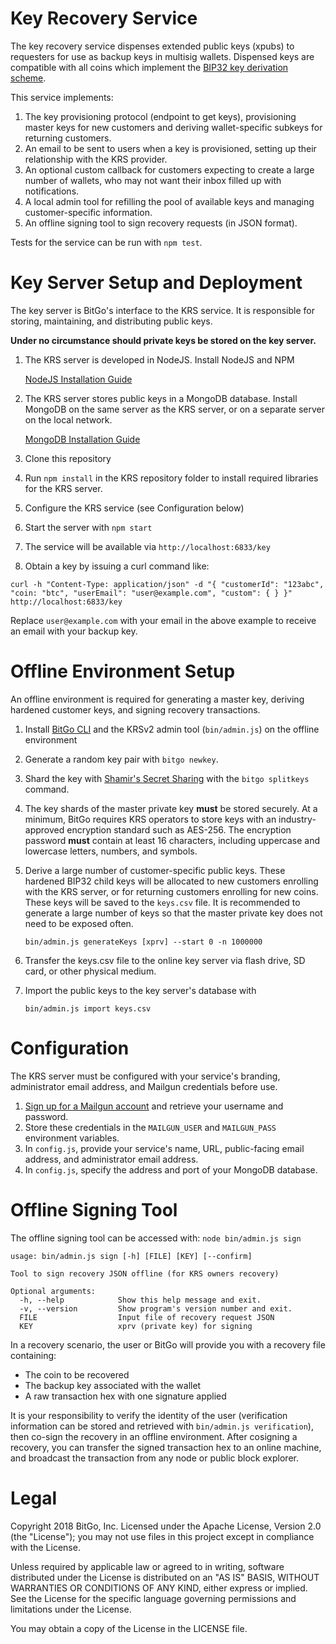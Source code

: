 Key Recovery Service
====================
The key recovery service dispenses extended public keys (xpubs) to requesters for use as backup keys in multisig wallets. Dispensed keys are compatible with all coins which implement the [BIP32 key derivation scheme](https://github.com/bitcoin/bips/blob/master/bip-0032.mediawiki).

This service implements:

1. The key provisioning protocol (endpoint to get keys), provisioning master keys for new customers and deriving wallet-specific subkeys for returning customers.
2. An email to be sent to users when a key is provisioned, setting up their relationship with the KRS provider. 
3. An optional custom callback for customers expecting to create a large number of wallets, who may not want their inbox filled up with notifications.
4. A local admin tool for refilling the pool of available keys and managing customer-specific information.
5. An offline signing tool to sign recovery requests (in JSON format).

Tests for the service can be run with ``npm test``. 

Key Server Setup and Deployment
====================
The key server is BitGo's interface to the KRS service. It is responsible for storing, maintaining, and distributing public keys.

**Under no circumstance should private keys be stored on the key server.**

1. The KRS server is developed in NodeJS. Install NodeJS and NPM

    [NodeJS Installation Guide](http://howtonode.org/how-to-install-nodejs)
2. The KRS server stores public keys in a MongoDB database. Install MongoDB on the same server as the KRS server, or on a separate server on the local network.

    [MongoDB Installation Guide](https://docs.mongodb.com/manual/installation/) 
3. Clone this repository
4. Run `npm install` in the KRS repository folder to install required libraries for the KRS server.
5. Configure the KRS service (see Configuration below)
6. Start the server with `npm start`
7. The service will be available via `http://localhost:6833/key`
8. Obtain a key by issuing a curl command like:

`curl -h "Content-Type: application/json" -d "{ "customerId": "123abc", "coin: "btc", "userEmail": "user@example.com", "custom": { } }" http://localhost:6833/key`

Replace `user@example.com` with your email in the above example to receive an email with your backup key.

Offline Environment Setup
====================
An offline environment is required for generating a master key, deriving hardened customer keys, and signing recovery transactions.

1. Install [BitGo CLI](https://github.com/BitGo/bitgo-cli) and the KRSv2 admin tool (``bin/admin.js``) on the offline environment
2. Generate a random key pair with ``bitgo newkey``.
3. Shard the key with [Shamir's Secret Sharing](https://en.wikipedia.org/wiki/Shamir%27s_Secret_Sharing) with the ``bitgo splitkeys`` command.
4. The key shards of the master private key **must** be stored securely. At a minimum, BitGo requires KRS operators to store keys with an industry-approved encryption standard such as AES-256. The encryption password **must** contain at least 16 characters, including uppercase and lowercase letters, numbers, and symbols.
5. Derive a large number of customer-specific public keys. These hardened BIP32 child keys will be allocated to new customers enrolling with the KRS server, or for returning customers enrolling for new coins. These keys will be saved to the ``keys.csv`` file. It is recommended to generate a large number of keys so that the master private key does not need to be exposed often.

    ``bin/admin.js generateKeys [xprv] --start 0 -n 1000000``
    
6. Transfer the keys.csv file to the online key server via flash drive, SD card, or other physical medium.
7. Import the public keys to the key server's database with

    ``bin/admin.js import keys.csv``

Configuration
====================
The KRS server must be configured with your service's branding, administrator email address, and Mailgun credentials before use.

1. [Sign up for a Mailgun account](https://www.mailgun.com/) and retrieve your username and password.
2. Store these credentials in the ``MAILGUN_USER`` and ``MAILGUN_PASS`` environment variables.
3. In ``config.js``, provide your service's name, URL, public-facing email address, and administrator email address.
4. In ``config.js``, specify the address and port of your MongoDB database.

Offline Signing Tool
====================
The offline signing tool can be accessed with:
``node bin/admin.js sign``

```
usage: bin/admin.js sign [-h] [FILE] [KEY] [--confirm]

Tool to sign recovery JSON offline (for KRS owners recovery)

Optional arguments:
  -h, --help            Show this help message and exit.
  -v, --version         Show program's version number and exit.
  FILE                  Input file of recovery request JSON
  KEY                   xprv (private key) for signing
```

In a recovery scenario, the user or BitGo will provide you with a recovery file containing:
 - The coin to be recovered
 - The backup key associated with the wallet
 - A raw transaction hex with one signature applied
 
It is your responsibility to verify the identity of the user (verification information can be stored and retrieved with ``bin/admin.js verification``), then co-sign the recovery in an offline environment. After cosigning a recovery, you can transfer the signed transaction hex to an online machine, and broadcast the transaction from any node or public block explorer.

Legal
====================
Copyright 2018 BitGo, Inc.
Licensed under the Apache License, Version 2.0 (the "License"); 
you may not use files in this project except in compliance with the License.

Unless required by applicable law or agreed to in writing, software
distributed under the License is distributed on an "AS IS" BASIS,
WITHOUT WARRANTIES OR CONDITIONS OF ANY KIND, either express or implied.
See the License for the specific language governing permissions and
limitations under the License.

You may obtain a copy of the License in the LICENSE file.
